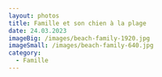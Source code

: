 ```yaml
---
layout: photos
title: Famille et son chien à la plage
date: 24.03.2023
imageBig: /images/beach-family-1920.jpg
imageSmall: /images/beach-family-640.jpg
category:
  - Famille
---
```

